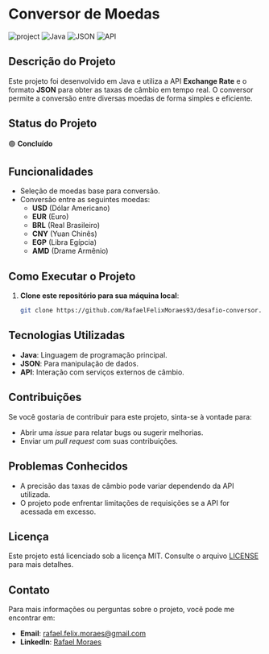 # Conversor de Moedas

![project](https://img.shields.io/badge/GIT-E44C30?style=for-the-badge&logo=git&logoColor=white)
![Java](https://img.shields.io/badge/java-%23ED8B00.svg?style=for-the-badge&logo=openjdk&logoColor=white)
![JSON](https://img.shields.io/badge/json-%231F222E.svg?style=for-the-badge&logo=json&logoColor=white)
![API](https://img.shields.io/badge/api-%2300BFFF.svg?style=for-the-badge&logo=api&logoColor=white)

## Descrição do Projeto

Este projeto foi desenvolvido em Java e utiliza a API **Exchange Rate** e o formato **JSON** para obter as taxas de câmbio em tempo real. O conversor permite a conversão entre diversas moedas de forma simples e eficiente.

## Status do Projeto

🟢 **Concluído**

## Funcionalidades

- Seleção de moedas base para conversão.
- Conversão entre as seguintes moedas: 
  - **USD** (Dólar Americano)
  - **EUR** (Euro)
  - **BRL** (Real Brasileiro)
  - **CNY** (Yuan Chinês)
  - **EGP** (Libra Egípcia)
  - **AMD** (Drame Armênio)

## Como Executar o Projeto

1. **Clone este repositório para sua máquina local**:

   ```bash
   git clone https://github.com/RafaelFelixMoraes93/desafio-conversor.git
## Tecnologias Utilizadas

- **Java**: Linguagem de programação principal.
- **JSON**: Para manipulação de dados.
- **API**: Interação com serviços externos de câmbio.

## Contribuições

Se você gostaria de contribuir para este projeto, sinta-se à vontade para:

- Abrir uma *issue* para relatar bugs ou sugerir melhorias.
- Enviar um *pull request* com suas contribuições.

## Problemas Conhecidos

- A precisão das taxas de câmbio pode variar dependendo da API utilizada.
- O projeto pode enfrentar limitações de requisições se a API for acessada em excesso.

## Licença

Este projeto está licenciado sob a licença MIT. Consulte o arquivo [LICENSE](LICENSE) para mais detalhes.

## Contato

Para mais informações ou perguntas sobre o projeto, você pode me encontrar em:

- **Email**: rafael.felix.moraes@gmail.com
- **LinkedIn**: [Rafael Moraes](https://www.linkedin.com/in/rafael-felix-dev/)
